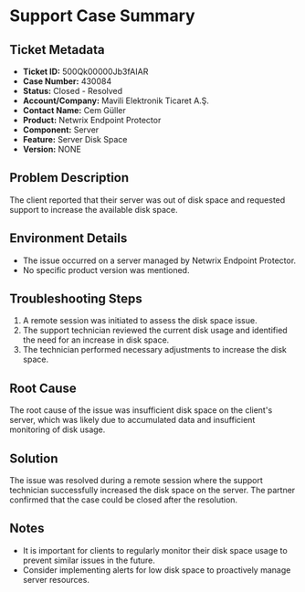 # Support Case Summary

## Ticket Metadata
- **Ticket ID:** 500Qk00000Jb3fAIAR
- **Case Number:** 430084
- **Status:** Closed - Resolved
- **Account/Company:** Mavili Elektronik Ticaret A.Ş.
- **Contact Name:** Cem Güller
- **Product:** Netwrix Endpoint Protector
- **Component:** Server
- **Feature:** Server Disk Space
- **Version:** NONE

## Problem Description
The client reported that their server was out of disk space and requested support to increase the available disk space.

## Environment Details
- The issue occurred on a server managed by Netwrix Endpoint Protector.
- No specific product version was mentioned.

## Troubleshooting Steps
1. A remote session was initiated to assess the disk space issue.
2. The support technician reviewed the current disk usage and identified the need for an increase in disk space.
3. The technician performed necessary adjustments to increase the disk space.

## Root Cause
The root cause of the issue was insufficient disk space on the client's server, which was likely due to accumulated data and insufficient monitoring of disk usage.

## Solution
The issue was resolved during a remote session where the support technician successfully increased the disk space on the server. The partner confirmed that the case could be closed after the resolution.

## Notes
- It is important for clients to regularly monitor their disk space usage to prevent similar issues in the future.
- Consider implementing alerts for low disk space to proactively manage server resources.